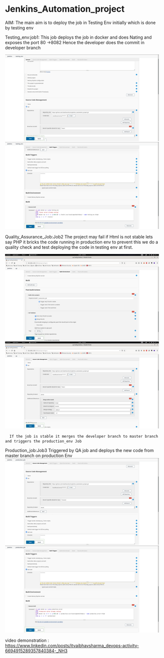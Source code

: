 # Jenkins_Automation_project 

AIM: The main aim is to deploy the job in Testing Env initially which is done by testing env 

Testing_env:job1: This job deploys the job in docker and does Nating and exposes the port 80 ->8082 
Hence the developer does the commit in developer branch 

![](images/te1.png)
![](images/te2.png)

Quality_Assurance_Job:Job2
      The project may fail if Html is not stable lets say PHP it bricks the code running in production env to prevent this we do a quality check and test deploying the code in testing env at first.
      
![](images/qa1.png)
![](images/qa2.png)
      
      If the job is stable it merges the developer branch to master branch and triggers the production_env Job
 
Production_job:Job3 Triggered by QA job and deploys the new code from master branch on production Env
![](images/pj1.png)
![](images/pj2.png)

video demonstration :
https://www.linkedin.com/posts/itvaibhavsharma_devops-activity-6694915289357840384-_NH3
